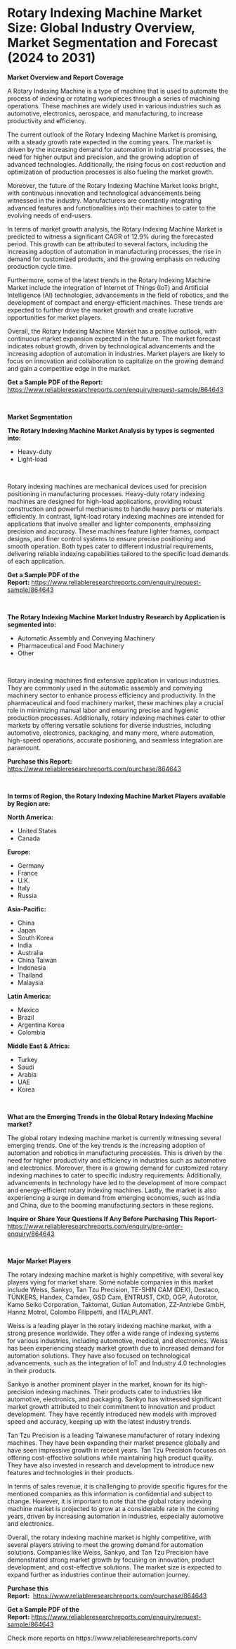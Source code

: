 <p><h1>Rotary Indexing Machine Market Size: Global Industry Overview, Market Segmentation and Forecast (2024 to 2031)</h1></p><p><strong>Market Overview and Report Coverage</strong></p>
<p><p>A Rotary Indexing Machine is a type of machine that is used to automate the process of indexing or rotating workpieces through a series of machining operations. These machines are widely used in various industries such as automotive, electronics, aerospace, and manufacturing, to increase productivity and efficiency.</p><p>The current outlook of the Rotary Indexing Machine Market is promising, with a steady growth rate expected in the coming years. The market is driven by the increasing demand for automation in industrial processes, the need for higher output and precision, and the growing adoption of advanced technologies. Additionally, the rising focus on cost reduction and optimization of production processes is also fueling the market growth.</p><p>Moreover, the future of the Rotary Indexing Machine Market looks bright, with continuous innovation and technological advancements being witnessed in the industry. Manufacturers are constantly integrating advanced features and functionalities into their machines to cater to the evolving needs of end-users.</p><p>In terms of market growth analysis, the Rotary Indexing Machine Market is predicted to witness a significant CAGR of 12.9% during the forecasted period. This growth can be attributed to several factors, including the increasing adoption of automation in manufacturing processes, the rise in demand for customized products, and the growing emphasis on reducing production cycle time.</p><p>Furthermore, some of the latest trends in the Rotary Indexing Machine Market include the integration of Internet of Things (IoT) and Artificial Intelligence (AI) technologies, advancements in the field of robotics, and the development of compact and energy-efficient machines. These trends are expected to further drive the market growth and create lucrative opportunities for market players.</p><p>Overall, the Rotary Indexing Machine Market has a positive outlook, with continuous market expansion expected in the future. The market forecast indicates robust growth, driven by technological advancements and the increasing adoption of automation in industries. Market players are likely to focus on innovation and collaboration to capitalize on the growing demand and gain a competitive edge in the market.</p></p>
<p><strong>Get a Sample PDF of the Report:</strong> <a href="https://www.reliableresearchreports.com/enquiry/request-sample/864643">https://www.reliableresearchreports.com/enquiry/request-sample/864643</a></p>
<p>&nbsp;</p>
<p><strong>Market Segmentation</strong></p>
<p><strong>The Rotary Indexing Machine Market Analysis by types is segmented into:</strong></p>
<p><ul><li>Heavy-duty</li><li>Light-load</li></ul></p>
<p>&nbsp;</p>
<p><p>Rotary indexing machines are mechanical devices used for precision positioning in manufacturing processes. Heavy-duty rotary indexing machines are designed for high-load applications, providing robust construction and powerful mechanisms to handle heavy parts or materials efficiently. In contrast, light-load rotary indexing machines are intended for applications that involve smaller and lighter components, emphasizing precision and accuracy. These machines feature lighter frames, compact designs, and finer control systems to ensure precise positioning and smooth operation. Both types cater to different industrial requirements, delivering reliable indexing capabilities tailored to the specific load demands of each application.</p></p>
<p><strong>Get a Sample PDF of the Report:</strong>&nbsp;<a href="https://www.reliableresearchreports.com/enquiry/request-sample/864643">https://www.reliableresearchreports.com/enquiry/request-sample/864643</a></p>
<p>&nbsp;</p>
<p><strong>The Rotary Indexing Machine Market Industry Research by Application is segmented into:</strong></p>
<p><ul><li>Automatic Assembly and Conveying Machinery</li><li>Pharmaceutical and Food Machinery</li><li>Other</li></ul></p>
<p>&nbsp;</p>
<p><p>Rotary indexing machines find extensive application in various industries. They are commonly used in the automatic assembly and conveying machinery sector to enhance process efficiency and productivity. In the pharmaceutical and food machinery market, these machines play a crucial role in minimizing manual labor and ensuring precise and hygienic production processes. Additionally, rotary indexing machines cater to other markets by offering versatile solutions for diverse industries, including automotive, electronics, packaging, and many more, where automation, high-speed operations, accurate positioning, and seamless integration are paramount.</p></p>
<p><strong>Purchase this Report:</strong>&nbsp; <a href="https://www.reliableresearchreports.com/purchase/864643">https://www.reliableresearchreports.com/purchase/864643</a></p>
<p>&nbsp;</p>
<p><strong>In terms of Region, the Rotary Indexing Machine Market Players available by Region are:</strong></p>
<p>
    <p> <strong> North America: </strong>
        <ul>
            <li>United States</li>
            <li>Canada</li>
        </ul>
        </p> 
    <p> <strong> Europe: </strong>
        <ul>
            <li>Germany</li>
            <li>France</li>
            <li>U.K.</li>
            <li>Italy</li>
            <li>Russia</li>
        </ul>
        </p> 
    <p> <strong> Asia-Pacific: </strong>
        <ul>
            <li>China</li>
            <li>Japan</li>
            <li>South Korea</li>
            <li>India</li>
            <li>Australia</li>
            <li>China Taiwan</li>
            <li>Indonesia</li>
            <li>Thailand</li>
            <li>Malaysia</li>
        </ul>
        </p> 
    <p> <strong> Latin America: </strong>
        <ul>
            <li>Mexico</li>
            <li>Brazil</li>
            <li>Argentina Korea</li>
            <li>Colombia</li>
        </ul>
        </p> 
    <p> <strong> Middle East & Africa: </strong>
        <ul>
            <li>Turkey</li>
            <li>Saudi</li>
            <li>Arabia</li>
            <li>UAE</li>
            <li>Korea</li>
        </ul>
    </p>
    </p>
<p>&nbsp;</p>
<p><strong>What are the Emerging Trends in the Global Rotary Indexing Machine market?</strong></p>
<p><p>The global rotary indexing machine market is currently witnessing several emerging trends. One of the key trends is the increasing adoption of automation and robotics in manufacturing processes. This is driven by the need for higher productivity and efficiency in industries such as automotive and electronics. Moreover, there is a growing demand for customized rotary indexing machines to cater to specific industry requirements. Additionally, advancements in technology have led to the development of more compact and energy-efficient rotary indexing machines. Lastly, the market is also experiencing a surge in demand from emerging economies, such as India and China, due to the booming manufacturing sectors in these regions.</p></p>
<p><strong>Inquire or Share Your Questions If Any Before Purchasing This Report</strong>- <a href="https://www.reliableresearchreports.com/enquiry/pre-order-enquiry/864643">https://www.reliableresearchreports.com/enquiry/pre-order-enquiry/864643</a></p>
<p>&nbsp;</p>
<p><strong>Major Market Players</strong></p>
<p><p>The rotary indexing machine market is highly competitive, with several key players vying for market share. Some notable companies in this market include Weiss, Sankyo, Tan Tzu Precision, TE-SHIN CAM (DEX), Destaco, TÜNKERS, Handex, Camdex, GSD Cam, ENTRUST, CKD, OGP, Autorotor, Kamo Seiko Corporation, Taktomat, Gutian Automation, ZZ-Antriebe GmbH, Hannz Motrol, Colombo Filippetti, and ITALPLANT.</p><p>Weiss is a leading player in the rotary indexing machine market, with a strong presence worldwide. They offer a wide range of indexing systems for various industries, including automotive, medical, and electronics. Weiss has been experiencing steady market growth due to increased demand for automation solutions. They have also focused on technological advancements, such as the integration of IoT and Industry 4.0 technologies in their products.</p><p>Sankyo is another prominent player in the market, known for its high-precision indexing machines. Their products cater to industries like automotive, electronics, and packaging. Sankyo has witnessed significant market growth attributed to their commitment to innovation and product development. They have recently introduced new models with improved speed and accuracy, keeping up with the latest industry trends.</p><p>Tan Tzu Precision is a leading Taiwanese manufacturer of rotary indexing machines. They have been expanding their market presence globally and have seen impressive growth in recent years. Tan Tzu Precision focuses on offering cost-effective solutions while maintaining high product quality. They have also invested in research and development to introduce new features and technologies in their products.</p><p>In terms of sales revenue, it is challenging to provide specific figures for the mentioned companies as this information is confidential and subject to change. However, it is important to note that the global rotary indexing machine market is projected to grow at a considerable rate in the coming years, driven by increasing automation in industries, especially automotive and electronics.</p><p>Overall, the rotary indexing machine market is highly competitive, with several players striving to meet the growing demand for automation solutions. Companies like Weiss, Sankyo, and Tan Tzu Precision have demonstrated strong market growth by focusing on innovation, product development, and cost-effective solutions. The market size is expected to expand further as industries continue their automation journey.</p></p>
<p><strong>Purchase this Report:</strong>&nbsp;&nbsp;<a href="https://www.reliableresearchreports.com/purchase/864643">https://www.reliableresearchreports.com/purchase/864643</a></p>
<p></p>
<p><strong>Get a Sample PDF of the Report:</strong>&nbsp;<a href="https://www.reliableresearchreports.com/enquiry/request-sample/864643">https://www.reliableresearchreports.com/enquiry/request-sample/864643</a></p>
<p>Check more reports on https://www.reliableresearchreports.com/</p>